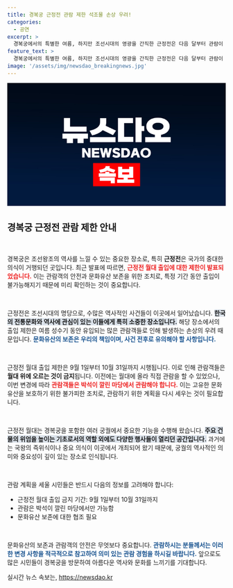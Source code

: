 ```yaml
---
title: 경복궁 근정전 관람 제한 석조물 손상 우려!
categories:
  - 공연
excerpt: >
  경복궁에서의 특별한 여름, 하지만 조선시대의 영광을 간직한 근정전은 다음 달부터 관람이 제한됩니다. 9월부터 10월까지 월대 출입이 금지되니, 이 귀중한 순간을 놓치지 마세요!
feature_text: >
  경복궁에서의 특별한 여름, 하지만 조선시대의 영광을 간직한 근정전은 다음 달부터 관람이 제한됩니다. 9월부터 10월까지 월대 출입이 금지되니, 이 귀중한 순간을 놓치지 마세요!
image: '/assets/img/newsdao_breakingnews.jpg'
---
```


<p><img src="/assets/img/newsdao_breakingnews.jpg" alt="firstkoreanews 속보" /></p>

<h2 data-ke-size="size26">경복궁 근정전 관람 제한 안내</h2>

<p data-ke-size="size16">&nbsp;</p>

<p>경복궁은 조선왕조의 역사를 느낄 수 있는 중요한 장소로, 특히 <b>근정전</b>은 국가의 중대한 의식이 거행되던 곳입니다. 최근 발표에 따르면, <b><span style="color: #ee2323;">근정전 월대 출입에 대한 제한이 발표되었습니다.</span></b> 이는 관람객의 안전과 문화유산 보존을 위한 조치로, 특정 기간 동안 출입이 불가능해지기 때문에 미리 확인하는 것이 중요합니다. </p>

<p data-ke-size="size16">&nbsp;</p>

<p>근정전은 조선시대의 명당으로, 수많은 역사적인 사건들이 이곳에서 일어났습니다. <b><span style="background-color: #21538527;">한국의 전통문화와 역사에 관심이 있는 이들에게 특히 소중한 장소입니다.</span></b> 해당 장소에서의 출입 제한은 여름 성수기 동안 유입되는 많은 관람객들로 인해 발생하는 손상의 우려 때문입니다. <b><span style="color: #1a5490;">문화유산의 보존은 우리의 책임이며, 사건 전후로 유의해야 할 사항입니다.</span></b></p>

<p data-ke-size="size16">&nbsp;</p>

<p>근정전 월대 출입 제한은 9월 1일부터 10월 31일까지 시행됩니다. 이로 인해 관람객들은 <b>월대 위에 오르는 것이 금지</b>됩니다. 이전에는 월대에 올라 직접 관람을 할 수 있었으나, 이번 변경에 따라 <b><span style="color: #ee2323;">관람객들은 박석이 깔린 마당에서 관람해야 합니다.</span></b> 이는 고유한 문화유산을 보호하기 위한 불가피한 조치로, 관람하기 위한 계획을 다시 세우는 것이 필요합니다.</p>

<p data-ke-size="size16">&nbsp;</p>

<p>근정전 월대는 경복궁을 포함한 여러 궁궐에서 중요한 기능을 수행해 왔습니다. <b><span style="background-color: #21538527;">주요 건물의 위엄을 높이는 기초로서의 역할 외에도 다양한 행사들이 열리던 공간입니다.</span></b> 과거에는 국왕의 즉위식이나 중요 의식이 이곳에서 개최되어 왔기 때문에, 궁궐의 역사적인 의미와 중요성이 깊이 있는 장소로 인식됩니다.</p>

<p data-ke-size="size16">&nbsp;</p>

<p>관람 계획을 세울 시민들은 반드시 다음의 정보를 고려해야 합니다:</p>

<ul>
    <li>근정전 월대 출입 금지 기간: 9월 1일부터 10월 31일까지</li>
    <li>관람은 박석이 깔린 마당에서만 가능함</li>
    <li>문화유산 보존에 대한 협조 필요</li>
</ul>

<p data-ke-size="size16">&nbsp;</p>

<p>문화유산의 보존과 관람객의 안전은 무엇보다 중요합니다. <b><span style="color: #1a5490;">관람하시는 분들께서는 이러한 변경 사항을 적극적으로 참고하여 의미 있는 관람 경험을 하시길 바랍니다.</span></b> 앞으로도 많은 시민들이 경복궁을 방문하여 아름다운 역사와 문화를 느끼기를 기대합니다.</p>
실시간 뉴스 속보는, <a href="https://newsdao.kr" rel="dofollow">https://newsdao.kr</a>


